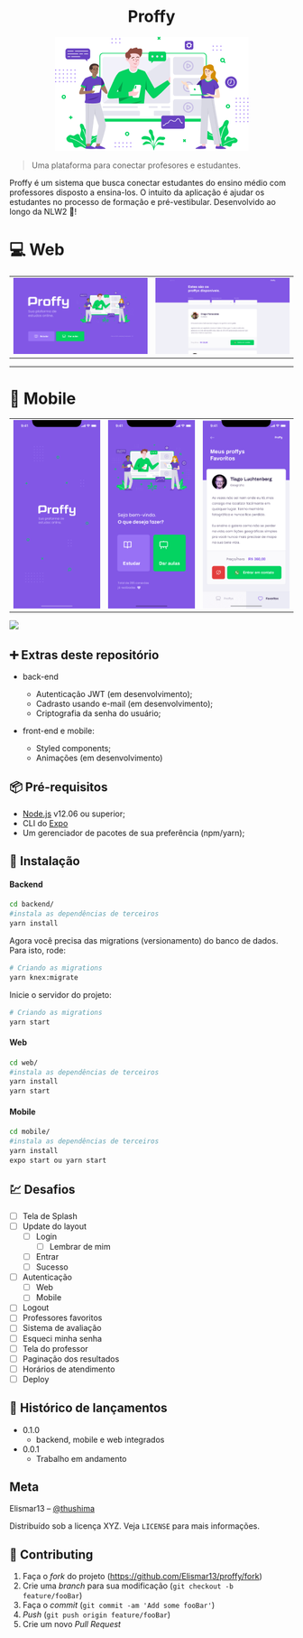 <h1 align="center">
  Proffy
</h1>
<p align="center">
  <img src="./.github/landing.png">
</p>

> Uma plataforma para conectar profesores e estudantes.

Proffy é um sistema que busca conectar estudantes do ensino médio com professores disposto a ensina-los. O intuito da aplicação é ajudar os estudantes no processo de formação e pré-vestibular. Desenvolvido ao longo da NLW2 :rocket:!

# :computer: Web

<table style="width:100%">
  <tr>

  <td align="center"><img src="./.github/web-landing.png" height="auto" width="500" /></td>

  <td align="center"><img src="./.github/web-list.png" height="auto" width="500" /></td>

  </tr>
</table>

---

# :iphone: Mobile

<table style="width:100%">
  <tr>

  <td align="center"><img src="./.github/mobile-splash.png" height="auto" width="250" /></td>

  <td align="center"><img src="./.github/mobile-home.png" height="auto" width="250" /></td>

  <td align="center"><img src="./.github/mobile-favorites.png" height="auto" width="250" /></td>

  </tr>
</table>

![](../header.png)

## :heavy_plus_sign: Extras deste repositório

- back-end

  - Autenticação JWT (em desenvolvimento);
  - Cadrasto usando e-mail (em desenvolvimento);
  - Criptografia da senha do usuário;

- front-end e mobile:
  - Styled components;
  - Animações (em desenvolvimento)

## :package: Pré-requisitos

- [Node.js](https://nodejs.org/en/) v12.06 ou superior;
- CLI do [Expo](https://docs.expo.io/)
- Um gerenciador de pacotes de sua preferência (npm/yarn);

## :rocket: Instalação

#### Backend

```sh
cd backend/
#instala as dependências de terceiros
yarn install
```

Agora você precisa das migrations (versionamento) do banco de dados.
Para isto, rode:

```sh
# Criando as migrations
yarn knex:migrate
```

Inicie o servidor do projeto:

```sh
# Criando as migrations
yarn start
```

#### Web

```sh
cd web/
#instala as dependências de terceiros
yarn install
yarn start
```

#### Mobile

```sh
cd mobile/
#instala as dependências de terceiros
yarn install
expo start ou yarn start
```

## :chart: Desafios

- [ ] Tela de Splash
- [ ] Update do layout
  - [ ] Login
    - [ ] Lembrar de mim
  - [ ] Entrar
  - [ ] Sucesso
- [ ] Autenticação
  - [ ] Web
  - [ ] Mobile
- [ ] Logout
- [ ] Professores favoritos
- [ ] Sistema de avaliação
- [ ] Esqueci minha senha
- [ ] Tela do professor
- [ ] Paginação dos resultados
- [ ] Horários de atendimento
- [ ] Deploy

## :tada: Histórico de lançamentos

- 0.1.0
  - backend, mobile e web integrados
- 0.0.1
  - Trabalho em andamento

## Meta

Elismar13 – [@thushima](https://twitter.com/)

Distribuído sob a licença XYZ. Veja `LICENSE` para mais informações.

## :rocket: Contributing

1. Faça o _fork_ do projeto (<https://github.com/Elismar13/proffy/fork>)
2. Crie uma _branch_ para sua modificação (`git checkout -b feature/fooBar`)
3. Faça o _commit_ (`git commit -am 'Add some fooBar'`)
4. _Push_ (`git push origin feature/fooBar`)
5. Crie um novo _Pull Request_
